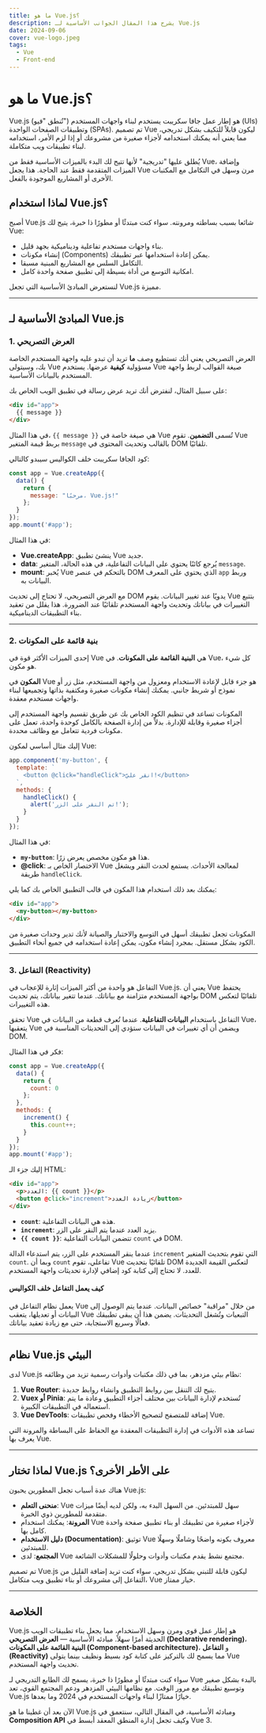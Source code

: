 ```yaml
---
title: ما هو Vue.js؟
description: يشرح هذا المقال الجوانب الأساسية لـ Vue.js
date: 2024-09-06
cover: vue-logo.jpeg
tags:
  - Vue
  - Front-end
---
```


# ما هو Vue.js؟

Vue.js (تُنطق "فيو") هو إطار عمل جافا سكريبت يستخدم لبناء واجهات المستخدم (UIs) وتطبيقات الصفحات الواحدة (SPAs). تم تصميم Vue ليكون قابلاً للتكيف بشكل تدريجي، مما يعني أنه يمكنك استخدامه لأجزاء صغيرة من مشروعك أو إذا لزم الأمر، استخدامه لبناء تطبيقات ويب متكاملة.

يُطلق عليها "تدريجية" لأنها تتيح لك البدء بالميزات الأساسية فقط من Vue، وإضافة الميزات المتقدمة فقط عند الحاجة. هذا يجعل Vue مرن وسهل في التكامل مع المكتبات الأخرى أو المشاريع الموجودة بالفعل.

## لماذا استخدام Vue.js؟

أصبح Vue.js شائعا بسبب بساطته ومرونته. سواء كنت مبتدئًا أو مطورًا ذا خبرة، يتيح لك Vue:

- بناء واجهات مستخدم تفاعلية وديناميكية بجهد قليل.
- إنشاء مكونات (Components) يمكن إعادة استخدامها عبر تطبيقك.
- التكامل السلس مع المشاريع المبنية مسبقا.
-  امكانية التوسع من أداة بسيطة إلى تطبيق صفحة واحدة كامل.

لنستعرض المبادئ الأساسية التي تجعل Vue.js مميزة.

---

## المبادئ الأساسية لـ Vue.js

### 1. العرض التصريحي

العرض التصريحي يعني أنك تستطيع وصف **ما** تريد أن تبدو عليه واجهة المستخدم الخاصة بك، وسيتولى Vue مسؤولية **كيفية** عرضها. يستخدم Vue صيغة القوالب لربط واجهة المستخدم بالبيانات الأساسية.

على سبيل المثال، لنفترض أنك تريد عرض رسالة في تطبيق الويب الخاص بك:

```html
<div id="app">
  {{ message }}
</div>
```

في هذا المثال، `{{ message }}` هي صيغة خاصة في Vue تُسمى **التضمين**. تقوم Vue بربط قيمة المتغير `message` بالقالب وتحديث المحتوى في DOM تلقائيًا.

كود الجافا سكريبت خلف الكواليس سيبدو كالتالي:

```javascript
const app = Vue.createApp({
  data() {
    return {
      message: "مرحبًا، Vue.js!"
    };
  }
});
app.mount('#app');
```

في هذا المثال:
- **Vue.createApp**: ينشئ تطبيق Vue جديد.
- **data**: يُرجع كائنًا يحتوي على البيانات التفاعلية، في هذه الحالة، المتغير `message`.
- **mount**: يُخبر Vue بالتحكم في عنصر DOM الذي يحتوي على المعرف `app` وربط البيانات به.

مع العرض التصريحي، لا تحتاج إلى تحديث DOM يدويًا عند تغيير البيانات. يقوم Vue بتتبع التغييرات في بياناتك وتحديث واجهة المستخدم تلقائيًا عند الضرورة. هذا يقلل من تعقيد بناء التطبيقات الديناميكية.

---

### 2. بنية قائمة على المكونات

إحدى الميزات الأكثر قوة في Vue هي **البنية القائمة على المكونات**. في Vue، كل شيء هو مكون.

**المكون** في Vue هو جزء قابل لإعادة الاستخدام ومعزول من واجهة المستخدم، مثل زر أو نموذج أو شريط جانبي. يمكنك إنشاء مكونات صغيرة ومكتفية بذاتها وتجميعها لبناء واجهات مستخدم معقدة.

المكونات تساعد في تنظيم الكود الخاص بك عن طريق تقسيم واجهة المستخدم إلى أجزاء صغيرة وقابلة للإدارة. بدلاً من إدارة الصفحة بالكامل كوحدة واحدة، تعمل على مكونات فردية تتعامل مع وظائف محددة.

إليك مثال أساسي لمكون Vue:

```javascript
app.component('my-button', {
  template: `
    <button @click="handleClick">انقر عليّ!</button>
  `,
  methods: {
    handleClick() {
      alert('تم النقر على الزر!');
    }
  }
});
```

في هذا المثال:
- **`my-button`**: هذا هو مكون مخصص يعرض زرًا.
- **@click**: الاختصار الخاص بـ Vue لمعالجة الأحداث. يستمع لحدث النقر ويشغل طريقة `handleClick`.

يمكنك بعد ذلك استخدام هذا المكون في قالب التطبيق الخاص بك كما يلي:

```html
<div id="app">
  <my-button></my-button>
</div>
```

المكونات تجعل تطبيقك أسهل في التوسع والاختبار والصيانة لأنك تدير وحدات صغيرة من الكود بشكل مستقل. بمجرد إنشاء مكون، يمكن إعادة استخدامه في جميع أنحاء التطبيق.

---

### 3. التفاعل (Reactivity)

التفاعل هو واحدة من أكثر الميزات إثارة للإعجاب في Vue.js. يعني أن Vue يحتفظ بواجهة المستخدم متزامنة مع بياناتك. عندما تتغير بياناتك، يتم تحديث DOM تلقائيًا لتعكس هذه التغييرات.

تحقق Vue التفاعل باستخدام **البيانات التفاعلية**. عندما تُعرف قطعة من البيانات في Vue، يتعقبها Vue ويضمن أن أي تغييرات في البيانات ستؤدي إلى التحديثات المناسبة في DOM.

فكر في هذا المثال:

```javascript
const app = Vue.createApp({
  data() {
    return {
      count: 0
    };
  },
  methods: {
    increment() {
      this.count++;
    }
  }
});
app.mount('#app');
```

إليك جزء الـ HTML:

```html
<div id="app">
  <p>العدد: {{ count }}</p>
  <button @click="increment">زيادة العدد</button>
</div>
```

- **`count`**: هذه هي البيانات التفاعلية.
- **`increment`**: يزيد العدد عندما يتم النقر على الزر.
- **`{{ count }}`**: تتضمن البيانات التفاعلية `count` في DOM.

عندما ينقر المستخدم على الزر، يتم استدعاء الدالة `increment` التي تقوم بتحديث المتغير `count`. وبما أن `count` تفاعلي، تقوم Vue تلقائيًا بتحديث DOM لتعكس القيمة الجديدة للعدد. لا تحتاج إلى كتابة كود إضافي لإدارة تحديثات واجهة المستخدم.

#### كيف يعمل التفاعل خلف الكواليس

يعمل نظام التفاعل في Vue من خلال "مراقبة" خصائص البيانات. عندما يتم الوصول إلى البيانات أو تعديلها، يتعقب Vue التبعيات وتُشغل التحديثات. يضمن هذا أن يبقى تطبيقك فعالًا وسريع الاستجابة، حتى مع زيادة تعقيد بياناتك.

---

## نظام Vue.js البيئي

لدى Vue.js نظام بيئي مزدهر، بما في ذلك مكتبات وأدوات رسمية تزيد من وظائفه:

1. **Vue Router**: يتيح لك التنقل بين روابط التطبيق وانشاء روابط جديدة.
2. **Vuex أو Pinia**: تُستخدم لإدارة البيانات بين مختلف أجزاء التطبيق وعادة ما يتم استعماله في التطبيقات الكبيرة.
3. **Vue DevTools**: إضافة للمتصفح لتصحيح الأخطاء وفحص تطبيقات Vue.

تساعد هذه الأدوات في إدارة التطبيقات المعقدة مع الحفاظ على البساطة والمرونة التي يعرف بها Vue.

---

## لماذا تختار Vue.js على الأطر الأخرى؟

هناك عدة أسباب تجعل المطورين يحبون Vue.js:

- **منحنى التعلم**: Vue سهل للمبتدئين. من السهل البدء به، ولكن لديه أيضًا ميزات متقدمة للمطورين ذوي الخبرة.
- **المرونة**: يمكنك استخدام Vue لأجزاء صغيرة من تطبيقك أو بناء تطبيق صفحة واحدة كامل بها.
- **دليل الاستخدام (Documentation)**: توثيق Vue معروف بكونه واضحًا وشاملًا وسهلًا للمبتدئين.
- **المجتمع**: لدى Vue مجتمع نشط يقدم مكتبات وأدوات وحلولًا للمشكلات الشائعة.

تم تصميم Vue.js ليكون قابلة للتبني بشكل تدريجي. سواء كنت تريد إضافة القليل من التفاعل إلى مشروعك أو بناء تطبيق ويب متكامل، Vue خيار ممتاز.

---

## الخلاصة

Vue.js هو إطار عمل قوي ومرن وسهل الاستخدام، مما يجعل بناء تطبيقات الويب الحديثة أمرًا سهلاً. مبادئه الأساسية — **العرض التصريحي (Declarative rendering)**، **البنية القائمة على المكونات (Component-based architecture)**، و **التفاعل (Reactivity)**  مما يسمح لك بالتركيز على كتابة كود بسيط ونظيف بينما يتولى Vue  تحديث واجهة المستخدم.

سواء كنت مبتدئًا أو مطورًا ذا خبرة، يسمح لك الطابع التدريجي لـ Vue بالبدء بشكل صغير وتوسيع تطبيقك مع مرور الوقت. مع نظامها البيئي المزدهر ودعم المجتمع القوي، تعد Vue.js خيارًا ممتازًا لبناء واجهات المستخدم في 2024 وما بعدها.

الآن بعد أن غطينا ما هو Vue.js ومبادئه الأساسية، في المقال التالي، سنتعمق في **Composition API** وكيف تجعل إدارة المنطق المعقد أبسط في Vue 3.

